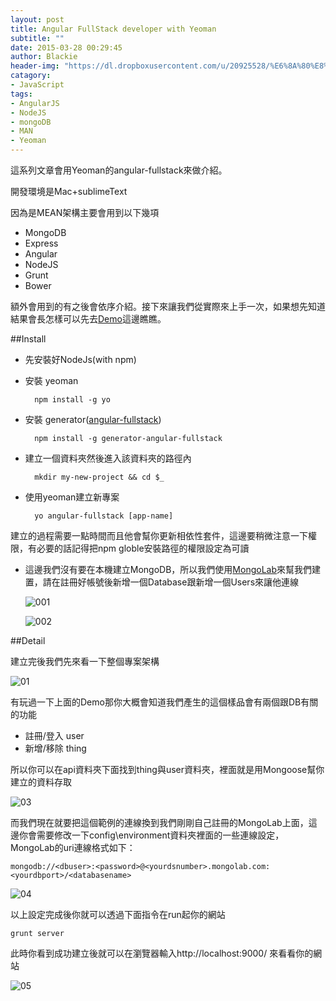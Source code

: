 ```yaml
---
layout: post
title: Angular FullStack developer with Yeoman
subtitle: ""
date: 2015-03-28 00:29:45
author: Blackie
header-img: "https://dl.dropboxusercontent.com/u/20925528/%E6%8A%80%E8%A1%93Blog/blogs/angular-fullstack/01/logo.jpeg"
catagory:
- JavaScript
tags:
- AngularJS
- NodeJS
- mongoDB
- MAN
- Yeoman
---
```


這系列文章會用Yeoman的angular-fullstack來做介紹。

<!-- More -->

開發環境是Mac+sublimeText

因為是MEAN架構主要會用到以下幾項

- MongoDB
- Express
- Angular
- NodeJS
- Grunt
- Bower

額外會用到的有之後會依序介紹。接下來讓我們從實際來上手一次，如果想先知道結果會長怎樣可以先去[Demo](http://fullstack-demo.herokuapp.com/)這邊瞧瞧。

##Install

- 先安裝好NodeJs(with npm)
- 安裝 yeoman

		npm install -g yo

- 安裝 generator([angular-fullstack](https://github.com/DaftMonk/generator-angular-fullstack))

		npm install -g generator-angular-fullstack

- 建立一個資料夾然後進入該資料夾的路徑內

		mkdir my-new-project && cd $_

- 使用yeoman建立新專案

		yo angular-fullstack [app-name]

建立的過程需要一點時間而且他會幫你更新相依性套件，這邊要稍微注意一下權限，有必要的話記得把npm globle安裝路徑的權限設定為可讀

- 這邊我們沒有要在本機建立MongoDB，所以我們使用[MongoLab](https://mongolab.com/databases/webapp)來幫我們建置，請在註冊好帳號後新增一個Database跟新增一個Users來讓他連線

	![001](https://dl.dropboxusercontent.com/u/20925528/%E6%8A%80%E8%A1%93Blog/blogs/angular-fullstack/01/001.png)

	![002](https://dl.dropboxusercontent.com/u/20925528/%E6%8A%80%E8%A1%93Blog/blogs/angular-fullstack/01/002.png)

##Detail

建立完後我們先來看一下整個專案架構

![01](https://dl.dropboxusercontent.com/u/20925528/%E6%8A%80%E8%A1%93Blog/blogs/angular-fullstack/01/01.png)

有玩過一下上面的Demo那你大概會知道我們產生的這個樣品會有兩個跟DB有關的功能

- 註冊/登入 user
- 新增/移除 thing

所以你可以在api資料夾下面找到thing與user資料夾，裡面就是用Mongoose幫你建立的資料存取

![03](https://dl.dropboxusercontent.com/u/20925528/%E6%8A%80%E8%A1%93Blog/blogs/angular-fullstack/01/03.png)

而我們現在就要把這個範例的連線換到我們剛剛自己註冊的MongoLab上面，這邊你會需要修改一下config\environment資料夾裡面的一些連線設定，MongoLab的uri連線格式如下：

	mongodb://<dbuser>:<password>@<yourdsnumber>.mongolab.com:<yourdbport>/<databasename>

![04](https://dl.dropboxusercontent.com/u/20925528/%E6%8A%80%E8%A1%93Blog/blogs/angular-fullstack/01/04.png)

以上設定完成後你就可以透過下面指令在run起你的網站

	grunt server

此時你看到成功建立後就可以在瀏覽器輸入http://localhost:9000/ 來看看你的網站

![05](https://dl.dropboxusercontent.com/u/20925528/%E6%8A%80%E8%A1%93Blog/blogs/angular-fullstack/01/05.png)
